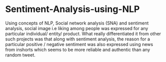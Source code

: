 # Sentiment-Analysis-using-NLP
 Using concepts of NLP, Social network analysis (SNA) and sentiment analysis, social image i.e liking among people was expressed for any particular individual/ entity/ product. What really differentiated it from other such projects was that along with sentiment analysis, the reason for a particular positive / negative sentiment was also expressed using news from inshorts which seems to be more reliable and authentic than any random tweet. 
